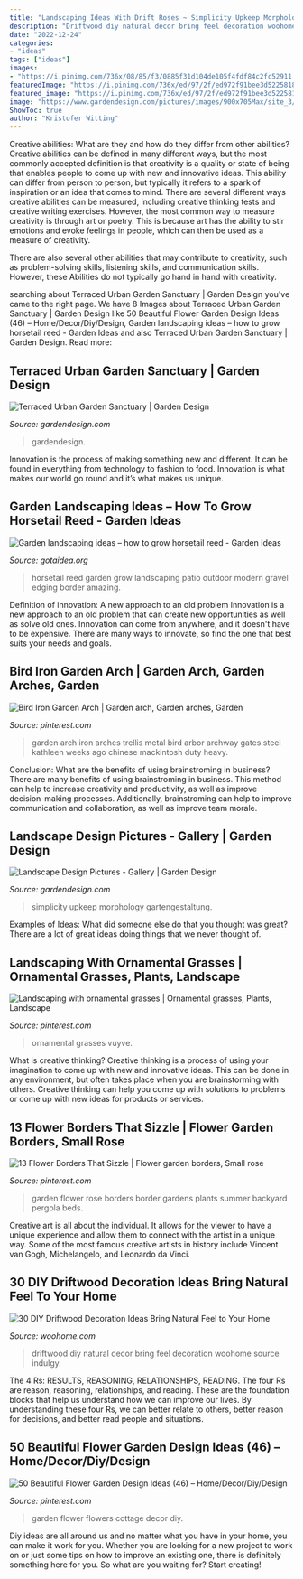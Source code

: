 ```yaml
---
title: "Landscaping Ideas With Drift Roses ~ Simplicity Upkeep Morphology Gartengestaltung"
description: "Driftwood diy natural decor bring feel decoration woohome source indulgy"
date: "2022-12-24"
categories:
- "ideas"
tags: ["ideas"]
images:
- "https://i.pinimg.com/736x/08/85/f3/0885f31d104de105f4fdf84c2fc52911.jpg"
featuredImage: "https://i.pinimg.com/736x/ed/97/2f/ed972f91bee3d52258183afbe03d30b0--garden-arches-forest-wedding.jpg"
featured_image: "https://i.pinimg.com/736x/ed/97/2f/ed972f91bee3d52258183afbe03d30b0--garden-arches-forest-wedding.jpg"
image: "https://www.gardendesign.com/pictures/images/900x705Max/site_3/small-garden-garden-fireplace-scot-eckley-inc_10857.jpg"
ShowToc: true
author: "Kristofer Witting"
---
```



Creative abilities: What are they and how do they differ from other abilities?
Creative abilities can be defined in many different ways, but the most commonly accepted definition is that creativity is a quality or state of being that enables people to come up with new and innovative ideas. This ability can differ from person to person, but typically it refers to a spark of inspiration or an idea that comes to mind.
There are several different ways creative abilities can be measured, including creative thinking tests and creative writing exercises. However, the most common way to measure creativity is through art or poetry. This is because art has the ability to stir emotions and evoke feelings in people, which can then be used as a measure of creativity.

There are also several other abilities that may contribute to creativity, such as problem-solving skills, listening skills, and communication skills. However, these Abilities do not typically go hand in hand with creativity.

	

		
searching about Terraced Urban Garden Sanctuary | Garden Design you've came to the right page. We have 8 Images about Terraced Urban Garden Sanctuary | Garden Design like 50 Beautiful Flower Garden Design Ideas (46) – Home/Decor/Diy/Design, Garden landscaping ideas – how to grow horsetail reed - Garden Ideas and also Terraced Urban Garden Sanctuary | Garden Design. Read more:
		
    
## Terraced Urban Garden Sanctuary | Garden Design

<img loading=lazy src="https://www.gardendesign.com/pictures/images/900x705Max/site_3/small-garden-garden-fireplace-scot-eckley-inc_10857.jpg" onerror="this.onerror=null;this.src='https://tse1.mm.bing.net/th?id=OIP.mYSlZjViKwdHHw4qxsryBAHaJ4&amp;pid=15.1';" alt="Terraced Urban Garden Sanctuary | Garden Design">

_Source: gardendesign.com_

>gardendesign. 

	

Innovation is the process of making something new and different. It can be found in everything from technology to fashion to food. Innovation is what makes our world go round and it’s what makes us unique.

    
## Garden Landscaping Ideas – How To Grow Horsetail Reed - Garden Ideas

<img loading=lazy src="http://www.gotaidea.org/images/201611/how-to-grow-horsetail-reed-patio-design-wood-deck-gravel.jpg" onerror="this.onerror=null;this.src='https://tse3.mm.bing.net/th?id=OIP.iVk_AFzR-2R1enVgaEmbMQHaLK&amp;pid=15.1';" alt="Garden landscaping ideas – how to grow horsetail reed - Garden Ideas">

_Source: gotaidea.org_

>horsetail reed garden grow landscaping patio outdoor modern gravel edging border amazing. 

	

Definition of innovation: A new approach to an old problem
Innovation is a new approach to an old problem that can create new opportunities as well as solve old ones. Innovation can come from anywhere, and it doesn't have to be expensive. There are many ways to innovate, so find the one that best suits your needs and goals.

    
## Bird Iron Garden Arch | Garden Arch, Garden Arches, Garden

<img loading=lazy src="https://i.pinimg.com/736x/ed/97/2f/ed972f91bee3d52258183afbe03d30b0--garden-arches-forest-wedding.jpg" onerror="this.onerror=null;this.src='https://tse3.mm.bing.net/th?id=OIP.A8qULu8eVwJYtX82VIrptAHaKu&amp;pid=15.1';" alt="Bird Iron Garden Arch | Garden arch, Garden arches, Garden">

_Source: pinterest.com_

>garden arch iron arches trellis metal bird arbor archway gates steel kathleen weeks ago chinese mackintosh duty heavy. 

	

Conclusion: What are the benefits of using brainstroming in business?
There are many benefits of using brainstroming in business. This method can help to increase creativity and productivity, as well as improve decision-making processes. Additionally, brainstroming can help to improve communication and collaboration, as well as improve team morale.

    
## Landscape Design Pictures - Gallery | Garden Design

<img loading=lazy src="https://www.gardendesign.com/pictures/images/675x529Max/landscape-design-pictures_757/dwarf-shrubs-land-morphology_11506.jpg" onerror="this.onerror=null;this.src='https://tse1.mm.bing.net/th?id=OIP.R8YmO2QX23eeAzbj2NsGRgHaEr&amp;pid=15.1';" alt="Landscape Design Pictures - Gallery | Garden Design">

_Source: gardendesign.com_

>simplicity upkeep morphology gartengestaltung. 

	

Examples of Ideas: What did someone else do that you thought was great?
There are a lot of great ideas doing things that we never thought of.

    
## Landscaping With Ornamental Grasses | Ornamental Grasses, Plants, Landscape

<img loading=lazy src="https://i.pinimg.com/736x/08/85/f3/0885f31d104de105f4fdf84c2fc52911.jpg" onerror="this.onerror=null;this.src='https://tse2.mm.bing.net/th?id=OIP.kE4c__7ET1kkysc-j9FXNwHaPj&amp;pid=15.1';" alt="Landscaping with ornamental grasses | Ornamental grasses, Plants, Landscape">

_Source: pinterest.com_

>ornamental grasses vuyve. 

	

What is creative thinking?
Creative thinking is a process of using your imagination to come up with new and innovative ideas. This can be done in any environment, but often takes place when you are brainstorming with others. Creative thinking can help you come up with solutions to problems or come up with new ideas for products or services.

    
## 13 Flower Borders That Sizzle | Flower Garden Borders, Small Rose

<img loading=lazy src="https://i.pinimg.com/736x/f3/dd/17/f3dd17d8b8f4938c801d346012726dc1.jpg" onerror="this.onerror=null;this.src='https://tse3.mm.bing.net/th?id=OIP.0ZDWv77IgLyrfnFsPV7QbgHaKC&amp;pid=15.1';" alt="13 Flower Borders That Sizzle | Flower garden borders, Small rose">

_Source: pinterest.com_

>garden flower rose borders border gardens plants summer backyard pergola beds. 

	

Creative art is all about the individual. It allows for the viewer to have a unique experience and allow them to connect with the artist in a unique way. Some of the most famous creative artists in history include Vincent van Gogh, Michelangelo, and Leonardo da Vinci.

    
## 30 DIY Driftwood Decoration Ideas Bring Natural Feel To Your Home

<img loading=lazy src="http://www.woohome.com/wp-content/uploads/2015/07/driftwood-home-decor-woohome-2.jpg" onerror="this.onerror=null;this.src='https://tse1.mm.bing.net/th?id=OIP.Gi-VXeMfdjg23yeazYZ7pAHaK0&amp;pid=15.1';" alt="30 DIY Driftwood Decoration Ideas Bring Natural Feel to Your Home">

_Source: woohome.com_

>driftwood diy natural decor bring feel decoration woohome source indulgy. 

	

The 4 Rs: RESULTS, REASONING, RELATIONSHIPS, READING.
The four Rs are reason, reasoning, relationships, and reading. These are the foundation blocks that help us understand how we can improve our lives. By understanding these four Rs, we can better relate to others, better reason for decisions, and better read people and situations.

    
## 50 Beautiful Flower Garden Design Ideas (46) – Home/Decor/Diy/Design

<img loading=lazy src="https://i.pinimg.com/736x/9f/56/f6/9f56f61c240b8ccb0ab20be838e29602.jpg" onerror="this.onerror=null;this.src='https://tse4.mm.bing.net/th?id=OIP.MQoxNXNakoEMuzyQ4z6_owHaJ3&amp;pid=15.1';" alt="50 Beautiful Flower Garden Design Ideas (46) – Home/Decor/Diy/Design">

_Source: pinterest.com_

>garden flower flowers cottage decor diy. 

	

Diy ideas are all around us and no matter what you have in your home, you can make it work for you. Whether you are looking for a new project to work on or just some tips on how to improve an existing one, there is definitely something here for you. So what are you waiting for? Start creating!

